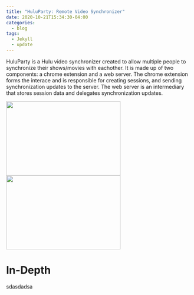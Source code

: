 ```yaml
---
title: "HuluParty: Remote Video Synchronizer"
date: 2020-10-21T15:34:30-04:00
categories:
  - blog
tags:
  - Jekyll
  - update
---
```


HuluParty is a Hulu video synchronizer created to allow multiple people to synchronize their shows/movies with eachother. It is made up of two components: a chrome extension and a web server. The chrome extension forms the interace and is responsible for creating sessions, and sending synchronization updates to the server. The web server is an intermediary that stores session data and delegates synchronization updates.

<div>
  <img style="text-align: left" src="/assets/gifs/shrek_gif.gif" width = "310" height = "200"/>
  <img style="test-align: right" src="/assets/gifs/shrek_gif.gif" width = "310" height = "200"/>
</div>

# In-Depth
sdasdadsa
